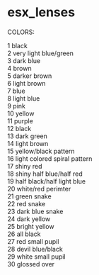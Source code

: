 # esx_lenses

COLORS:

  1 black </br>
  2 very light blue/green</br>
  3 dark blue</br>
  4 brown</br>
  5 darker brown </br>
  6 light brown </br>
  7 blue </br>
  8 light blue </br>
  9 pink </br>
  10 yellow </br>
  11 purple </br>
  12 black </br>
  13 dark green </br>
  14 light brown </br>
  15 yellow/black pattern </br>
  16 light colored spiral pattern </br>
  17 shiny red </br>
  18 shiny half blue/half red </br>
  19 half black/half light blue </br>
  20 white/red perimter </br>
  21 green snake </br>
  22 red snake </br>
  23 dark blue snake </br>
  24 dark yellow </br>
  25 bright yellow </br>
  26 all black </br>
  27 red small pupil </br>
  28 devil blue/black </br>
  29 white small pupil </br>
  30 glossed over </br>

